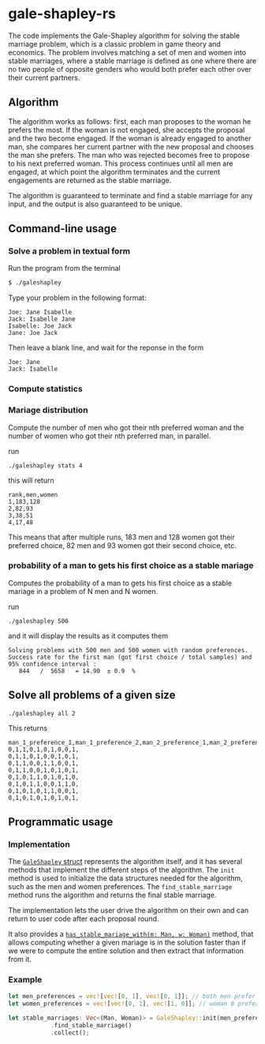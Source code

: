 # gale-shapley-rs

The code implements the Gale-Shapley algorithm for solving the stable marriage problem, which is a classic problem in game theory and economics.
The problem involves matching a set of men and women into stable marriages,
where a stable marriage is defined as one where there are no two people of opposite genders who would both prefer each other over their current partners.

## Algorithm

The algorithm works as follows: first, each man proposes to the woman he prefers the most. If the woman is not engaged, she accepts the proposal and the two become engaged.
If the woman is already engaged to another man, she compares her current partner with the new proposal and chooses the man she prefers. The man who was rejected becomes free to propose to his next preferred woman. This process continues until all men are engaged, at which point the algorithm terminates and the current engagements are returned as the stable marriage.

The algorithm is guaranteed to terminate and find a stable marriage for any input, and the output is also guaranteed to be unique.


## Command-line usage

### Solve a problem in textual form

Run the program from the terminal

```sh
$ ./galeshapley
```

Type your problem in the following format: 

```
Joe: Jane Isabelle
Jack: Isabelle Jane
Isabelle: Joe Jack
Jane: Joe Jack
```

Then leave a blank line, and wait for the reponse in the form

```
Joe: Jane
Jack: Isabelle
```

### Compute statistics

### Mariage distribution

Compute the number of men who got their nth preferred woman and the number of women who got their nth preferred 
man, in parallel.

run

```
./galeshapley stats 4
```

this will return 

```
rank,men,women
1,183,128
2,82,93
3,38,51
4,17,48
```

This means that after multiple runs, 183 men and 128 women got their preferred choice,
82 men and 93 women got their second choice, etc.

### probability of a man to gets his first choice as a stable mariage

Computes the probability of a man to gets his first choice as a stable mariage in a problem of N men and N women.

run

```
./galeshapley 500
```

and it will display the results as it computes them

```
Solving problems with 500 men and 500 women with random preferences.
Success rate for the first man (got first choice / total samples) and 95% confidence interval :
   844   /  5658   = 14.90  ± 0.9  %
```

## Solve all problems of a given size

```
./galeshapley all 2
```

This returns 

```csv
man_1_preference_1,man_1_preference_2,man_2_preference_1,man_2_preference_2,woman_1_preference_1,woman_1_preference_2,woman_2_preference_1,woman_2_preference_2,woman_1_mariage,woman_2_mariage,
0,1,1,0,1,0,1,0,0,1,
0,1,1,0,1,0,0,1,0,1,
0,1,1,0,0,1,1,0,0,1,
0,1,1,0,0,1,0,1,0,1,
0,1,0,1,1,0,1,0,1,0,
0,1,0,1,1,0,0,1,1,0,
0,1,0,1,0,1,1,0,0,1,
0,1,0,1,0,1,0,1,0,1,
```

## Programmatic usage

### Implementation

The [`GaleShapley` struct](https://github.com/lovasoa/gale-shapley-rs/blob/main/src/lib.rs#L4-L15) represents the algorithm itself, and it has several methods that implement the different steps of the algorithm.
The `init` method is used to initialize the data structures needed for the algorithm, such as the men and women preferences.
The `find_stable_marriage` method runs the algorithm and returns the final stable marriage.

The implementation lets the user drive the algorithm on their own and can return to user code after each proposal round.

It also provides a [`has_stable_mariage_with(m: Man, w: Woman)`](https://github.com/lovasoa/gale-shapley-rs/blob/main/src/lib.rs#L113) method,
that allows computing whether a given mariage is in the solution faster than if we were to compute the entire solution and then extract that information from it.

### Example

```rs
let men_preferences = vec![vec![0, 1], vec![0, 1]]; // both men prefer woman 0
let women_preferences = vec![vec![0, 1], vec![1, 0]]; // woman 0 prefers man 0, woman 1 prefers man 1
        
let stable_marriages: Vec<(Man, Woman)> = GaleShapley::init(men_preferences, women_preferences)
            .find_stable_marriage()
            .collect();
```
